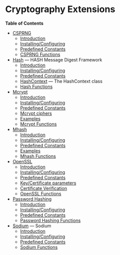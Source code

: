 Cryptography Extensions
=======================

**Table of Contents**

-   [CSPRNG](/book/csprng.html)
    -   [Introduction](/intro/csprng.html)
    -   [Installing/Configuring](/csprng/setup.html)
    -   [Predefined Constants](/csprng/constants.html)
    -   [CSPRNG Functions](/ref/csprng.html)
-   [Hash](/book/hash.html) — HASH Message Digest Framework
    -   [Introduction](/intro/hash.html)
    -   [Installing/Configuring](/hash/setup.html)
    -   [Predefined Constants](/hash/constants.html)
    -   [HashContext](/class/hashcontext.html) — The HashContext class
    -   [Hash Functions](/ref/hash.html)
-   [Mcrypt](/book/mcrypt.html)
    -   [Introduction](/intro/mcrypt.html)
    -   [Installing/Configuring](/mcrypt/setup.html)
    -   [Predefined Constants](/mcrypt/constants.html)
    -   [Mcrypt ciphers](/mcrypt/ciphers.html)
    -   [Examples](/mcrypt/examples.html)
    -   [Mcrypt Functions](/ref/mcrypt.html)
-   [Mhash](/book/mhash.html)
    -   [Introduction](/intro/mhash.html)
    -   [Installing/Configuring](/mhash/setup.html)
    -   [Predefined Constants](/mhash/constants.html)
    -   [Examples](/mhash/examples.html)
    -   [Mhash Functions](/ref/mhash.html)
-   [OpenSSL](/book/openssl.html)
    -   [Introduction](/intro/openssl.html)
    -   [Installing/Configuring](/openssl/setup.html)
    -   [Predefined Constants](/openssl/constants.html)
    -   [Key/Certificate parameters](/openssl/certparams.html)
    -   [Certificate Verification](/openssl/cert/verification.html)
    -   [OpenSSL Functions](/ref/openssl.html)
-   [Password Hashing](/book/password.html)
    -   [Introduction](/intro/password.html)
    -   [Installing/Configuring](/password/setup.html)
    -   [Predefined Constants](/password/constants.html)
    -   [Password Hashing Functions](/ref/password.html)
-   [Sodium](/book/sodium.html) — Sodium
    -   [Introduction](/intro/sodium.html)
    -   [Installing/Configuring](/sodium/setup.html)
    -   [Predefined Constants](/sodium/constants.html)
    -   [Sodium Functions](/ref/sodium.html)
